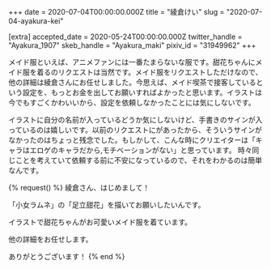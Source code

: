 +++
date = 2020-07-04T00:00:00.000Z
title = "綾倉けい"
slug = "2020-07-04-ayakura-kei"

[extra]
accepted_date = 2020-05-24T00:00:00.000Z
twitter_handle = "Ayakura_1907"
skeb_handle = "Ayakura_maki"
pixiv_id = "31949962"
+++

メイド服といえば、アニメファンには一番たまらないな服です。甜花ちゃんにメイド服を着るのリクエストは当然です。メイド服をリクエストしただけなので、他の詳細は綾倉さんにお任せしました。今思えば、メイド喫茶で接客しているという設定を、もっとお金を出してお願いすればよかったと思います。イラストは今でもすごくかわいいから、設定を依頼しなかったことには気にしないです。

イラストに自分の名前が入っているどうか気にしないけど、手書きのサインが入っているのは嬉しいです。以前のリクエストにがあったから、そういうサインがなかったのはちょっと残念でした。もしかして、こんな時にクリエイターは「キャラはエロゲのキャラだから,モチベーションがない」と思っています。 時々同じことを考えていて依頼する前に不安になっているので、それをわかるのは簡単なんです。

{% request() %}
綾倉さん、はじめまして！

「小女ラムネ」の「足立甜花」を描いてお願いしたいんです。

イラストで甜花ちゃんがお可愛いメイド服を着ています。

他の詳細をお任せします。

ありがとうございます！
{% end %}